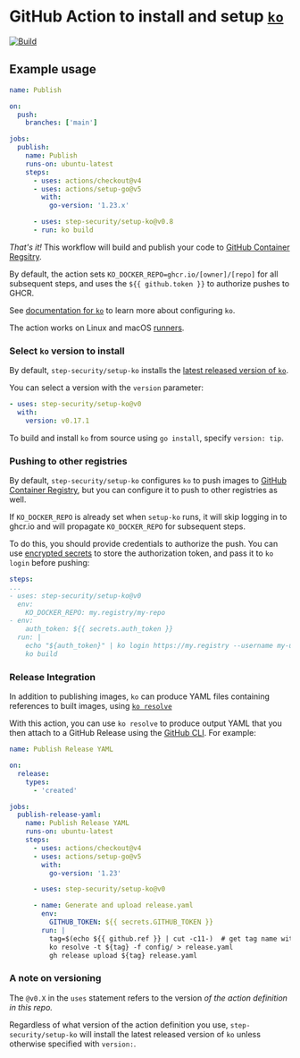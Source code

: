 # GitHub Action to install and setup [`ko`](https://github.com/ko-build/ko)

[![Build](https://github.com/step-security/setup-ko/actions/workflows/use-action.yaml/badge.svg)](https://github.com/step-security/setup-ko/actions/workflows/use-action.yaml)

## Example usage

```yaml
name: Publish

on:
  push:
    branches: ['main']

jobs:
  publish:
    name: Publish
    runs-on: ubuntu-latest
    steps:
      - uses: actions/checkout@v4
      - uses: actions/setup-go@v5
        with:
          go-version: '1.23.x'

      - uses: step-security/setup-ko@v0.8
      - run: ko build
```

_That's it!_ This workflow will build and publish your code to [GitHub Container Regsitry](https://ghcr.io).

By default, the action sets `KO_DOCKER_REPO=ghcr.io/[owner]/[repo]` for all subsequent steps, and uses the `${{ github.token }}` to authorize pushes to GHCR.

See [documentation for `ko`](https://ko.build/configuration/) to learn more about configuring `ko`.

The action works on Linux and macOS [runners](https://docs.github.com/en/actions/using-github-hosted-runners/about-github-hosted-runners).

### Select `ko` version to install

By default, `step-security/setup-ko` installs the [latest released version of `ko`](https://github.com/ko-build/ko/releases).

You can select a version with the `version` parameter:

```yaml
- uses: step-security/setup-ko@v0
  with:
    version: v0.17.1
```

To build and install `ko` from source using `go install`, specify `version: tip`.

### Pushing to other registries

By default, `step-security/setup-ko` configures `ko` to push images to [GitHub Container Registry](https://ghcr.io), but you can configure it to push to other registries as well.

If `KO_DOCKER_REPO` is already set when `setup-ko` runs, it will skip logging in to ghcr.io and will propagate `KO_DOCKER_REPO` for subsequent steps.

To do this, you should provide credentials to authorize the push.
You can use [encrypted secrets](https://docs.github.com/en/actions/reference/encrypted-secrets) to store the authorization token, and pass it to `ko login` before pushing:

```yaml
steps:
...
- uses: step-security/setup-ko@v0
  env:
    KO_DOCKER_REPO: my.registry/my-repo
- env:
    auth_token: ${{ secrets.auth_token }}
  run: |
    echo "${auth_token}" | ko login https://my.registry --username my-username --password-stdin
    ko build
```

### Release Integration

In addition to publishing images, `ko` can produce YAML files containing references to built images, using [`ko resolve`](https://ko.build/features/k8s)

With this action, you can use `ko resolve` to produce output YAML that you then attach to a GitHub Release using the [GitHub CLI](https://cli.github.com).
For example:

```yaml
name: Publish Release YAML

on:
  release:
    types:
      - 'created'

jobs:
  publish-release-yaml:
    name: Publish Release YAML
    runs-on: ubuntu-latest
    steps:
      - uses: actions/checkout@v4
      - uses: actions/setup-go@v5
        with:
          go-version: '1.23'

      - uses: step-security/setup-ko@v0

      - name: Generate and upload release.yaml
        env:
          GITHUB_TOKEN: ${{ secrets.GITHUB_TOKEN }}
        run: |
          tag=$(echo ${{ github.ref }} | cut -c11-)  # get tag name without tags/refs/ prefix.
          ko resolve -t ${tag} -f config/ > release.yaml
          gh release upload ${tag} release.yaml
```

### A note on versioning

The `@v0.X` in the `uses` statement refers to the version _of the action definition in this repo._

Regardless of what version of the action definition you use, `step-security/setup-ko` will install the latest released version of `ko` unless otherwise specified with `version:`.
